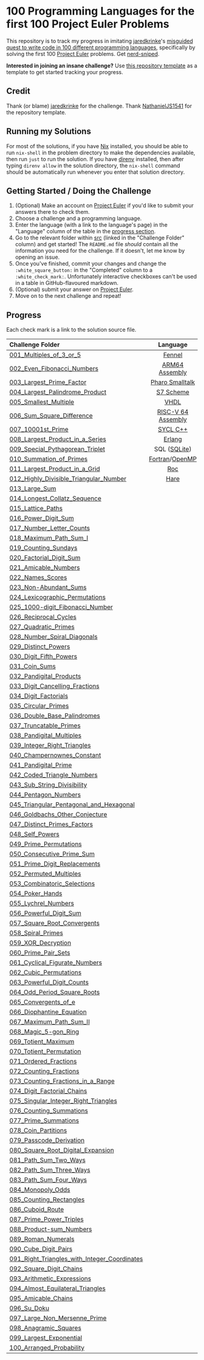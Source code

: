 # 100 Programming Languages for the first 100 Project Euler Problems

This repository is to track my progress in imitating
[jaredkrinke](https://github.com/jaredkrinke)'s
[misguided quest to write code in 100 different programming languages](https://log.schemescape.com/posts/programming-languages/100-languages.html),
specifically by solving the first 100
[Project Euler](https://projecteuler.net/) problems. Get
[nerd-sniped](https://xkcd.com/356/).

**Interested in joining an insane challenge?** Use
[this repository template](https://github.com/NathanielJS1541/100_languages_template)
as a template to get started tracking your progress.

## Credit

Thank (or blame) [jaredkrinke](https://github.com/jaredkrinke) for the
challenge.
Thank [NathanielJS1541](https://github.com/NathanielJS1541/) for the repository
template.

## Running my Solutions

For most of the solutions, if you have [Nix](https://nixos.org/download/)
installed, you should be able to run `nix-shell` in the problem directory to
make the dependencies available, then run `just` to run the solution. If you
have [direnv](https://direnv.net/) installed, then after typing `direnv allow`
in the solution directory, the `nix-shell` command should be automatically run
whenever you enter that solution directory.

## Getting Started / Doing the Challenge

1. (Optional) Make an account on [Project Euler](https://projecteuler.net/) if
   you'd like to submit your answers there to check them.
2. Choose a challenge and a programming language.
3. Enter the language (with a link to the language's page) in the "Language"
   column of the table in the [progress section](#progress).
4. Go to the relevant folder within [src](./src/) (linked in the "Challenge
   Folder" column) and get started! The `README.md` file *should* contain all
   the information you need for the challenge. If it doesn't, let me know by
   opening an issue.
5. Once you've finished, commit your changes and change the
   `:white_square_button:` in the "Completed" column to a `:white_check_mark:`.
   Unfortunately interactive checkboxes can't be used in a table in
   GitHub-flavoured markdown.
6. (Optional) submit your answer on [Project Euler](https://projecteuler.net/).
7. Move on to the next challenge and repeat!

## Progress

Each check mark is a link to the solution source file.

| **Challenge Folder**                                                                                | **Language**                                                                    | **Solution**                                                                     |
|:----------------------------------------------------------------------------------------------------|:-------------------------------------------------------------------------------:|:--------------------------------------------------------------------------------:|
| [001_Multiples_of_3_or_5](./src/001_Multiples_of_3_or_5/)                                           | [Fennel](https://fennel-lang.org)                                               | [:white_check_mark:](./src/001_Multiples_of_3_or_5/problem_1.fnl)                |
| [002_Even_Fibonacci_Numbers](./src/002_Even_Fibonacci_Numbers/)                                     | [ARM64 Assembly](https://developer.arm.com/documentation/102374/latest/)        | [:white_check_mark:](./src/002_Even_Fibonacci_Numbers/problem_2.s)               |
| [003_Largest_Prime_Factor](./src/003_Largest_Prime_Factor/)                                         | [Pharo Smalltalk](https://pharo.org)                                            | [:white_check_mark:](./src/003_Largest_Prime_Factor/Integer-hundredLanguages.st) |
| [004_Largest_Palindrome_Product](./src/004_Largest_Palindrome_Product/)                             | [S7 Scheme](https://ccrma.stanford.edu/software/snd/snd/s7.html)                | [:white_check_mark:](./src/004_Largest_Palindrome_Product/problem_4.scm)         |
| [005_Smallest_Multiple](./src/005_Smallest_Multiple/)                                               | [VHDL](https://en.wikipedia.org/wiki/VHDL)                                      | [:white_check_mark:](./src/005_Smallest_Multiple/problem_5.vhdl)                 |
| [006_Sum_Square_Difference](./src/006_Sum_Square_Difference/)                                       | [RISC-V 64 Assembly](https://riscv.org/technical/specifications/)               | [:white_check_mark:](./src/006_Sum_Square_Difference/problem_6.s)                |
| [007_10001st_Prime](./src/007_10001st_Prime/)                                                       | [SYCL C++](https://github.com/AdaptiveCpp/AdaptiveCpp)                          | [:white_check_mark:](./src/007_10001st_Prime/problem_7.cpp)                      |
| [008_Largest_Product_in_a_Series](./src/008_Largest_Product_in_a_Series/)                           | [Erlang](https://www.erlang.org)                                                | [:white_check_mark:](./src/008_Largest_Product_in_a_Series/problem_8.erl)        |
| [009_Special_Pythagorean_Triplet](./src/009_Special_Pythagorean_Triplet/)                           | SQL ([SQLite](https://sqlite.org/index.html))                                   | [:white_check_mark:](./src/009_Special_Pythagorean_Triplet/problem_9.sql)        |
| [010_Summation_of_Primes](./src/010_Summation_of_Primes/)                                           | [Fortran](https://fortran-lang.org)/[OpenMP](https://www.openmp.org)            | [:white_check_mark:](./src/010_Summation_of_Primes/problem_10.f90)               |
| [011_Largest_Product_in_a_Grid](./src/011_Largest_Product_in_a_Grid/)                               | [Roc](https://www.roc-lang.org)                                                 | [:white_check_mark:](./src/011_Largest_Product_in_a_Grid/problem_11.roc)         |
| [012_Highly_Divisible_Triangular_Number](./src/012_Highly_Divisible_Triangular_Number/)             | [Hare](https://harelang.org)                                                    | [:white_check_mark:](./src/012_Highly_Divisible_Triangular_Number/problem_12.ha) |
| [013_Large_Sum](./src/013_Large_Sum/)                                                               |                                                                                 | :white_square_button:                                                            |
| [014_Longest_Collatz_Sequence](./src/014_Longest_Collatz_Sequence/)                                 |                                                                                 | :white_square_button:                                                            |
| [015_Lattice_Paths](./src/015_Lattice_Paths/)                                                       |                                                                                 | :white_square_button:                                                            |
| [016_Power_Digit_Sum](./src/016_Power_Digit_Sum/)                                                   |                                                                                 | :white_square_button:                                                            |
| [017_Number_Letter_Counts](./src/017_Number_Letter_Counts/)                                         |                                                                                 | :white_square_button:                                                            |
| [018_Maximum_Path_Sum_I](./src/018_Maximum_Path_Sum_I/)                                             |                                                                                 | :white_square_button:                                                            |
| [019_Counting_Sundays](./src/019_Counting_Sundays/)                                                 |                                                                                 | :white_square_button:                                                            |
| [020_Factorial_Digit_Sum](./src/020_Factorial_Digit_Sum/)                                           |                                                                                 | :white_square_button:                                                            |
| [021_Amicable_Numbers](./src/021_Amicable_Numbers/)                                                 |                                                                                 | :white_square_button:                                                            |
| [022_Names_Scores](./src/022_Names_Scores/)                                                         |                                                                                 | :white_square_button:                                                            |
| [023_Non-Abundant_Sums](./src/023_Non_Abundant_Sums/)                                               |                                                                                 | :white_square_button:                                                            |
| [024_Lexicographic_Permutations](./src/024_Lexicographic_Permutations/)                             |                                                                                 | :white_square_button:                                                            |
| [025_1000-digit_Fibonacci_Number](./src/025_1000_Digit_Fibonacci_Number/)                           |                                                                                 | :white_square_button:                                                            |
| [026_Reciprocal_Cycles](./src/026_Reciprocal_Cycles/)                                               |                                                                                 | :white_square_button:                                                            |
| [027_Quadratic_Primes](./src/027_Quadratic_Primes/)                                                 |                                                                                 | :white_square_button:                                                            |
| [028_Number_Spiral_Diagonals](./src/028_Number_Spiral_Diagonals/)                                   |                                                                                 | :white_square_button:                                                            |
| [029_Distinct_Powers](./src/029_Distinct_Powers/)                                                   |                                                                                 | :white_square_button:                                                            |
| [030_Digit_Fifth_Powers](./src/030_Digit_Fifth_Powers/)                                             |                                                                                 | :white_square_button:                                                            |
| [031_Coin_Sums](./src/031_Coin_Sums/)                                                               |                                                                                 | :white_square_button:                                                            |
| [032_Pandigital_Products](./src/032_Pandigital_Products/)                                           |                                                                                 | :white_square_button:                                                            |
| [033_Digit_Cancelling_Fractions](./src/033_Digit_Cancelling_Fractions/)                             |                                                                                 | :white_square_button:                                                            |
| [034_Digit_Factorials](./src/034_Digit_Factorials/)                                                 |                                                                                 | :white_square_button:                                                            |
| [035_Circular_Primes](./src/035_Circular_Primes/)                                                   |                                                                                 | :white_square_button:                                                            |
| [036_Double_Base_Palindromes](./src/036_Double_Base_Palindromes/)                                   |                                                                                 | :white_square_button:                                                            |
| [037_Truncatable_Primes](./src/037_Truncatable_Primes/)                                             |                                                                                 | :white_square_button:                                                            |
| [038_Pandigital_Multiples](./src/038_Pandigital_Multiples/)                                         |                                                                                 | :white_square_button:                                                            |
| [039_Integer_Right_Triangles](./src/039_Integer_Right_Triangles/)                                   |                                                                                 | :white_square_button:                                                            |
| [040_Champernownes_Constant](./src/040_Champernownes_Constant/)                                     |                                                                                 | :white_square_button:                                                            |
| [041_Pandigital_Prime](./src/041_Pandigital_Prime/)                                                 |                                                                                 | :white_square_button:                                                            |
| [042_Coded_Triangle_Numbers](./src/042_Coded_Triangle_Numbers/)                                     |                                                                                 | :white_square_button:                                                            |
| [043_Sub_String_Divisibility](./src/043_Sub_String_Divisibility/)                                   |                                                                                 | :white_square_button:                                                            |
| [044_Pentagon_Numbers](./src/044_Pentagon_Numbers/)                                                 |                                                                                 | :white_square_button:                                                            |
| [045_Triangular_Pentagonal_and_Hexagonal](./src/045_Triangular_Pentagonal_and_Hexagonal/)           |                                                                                 | :white_square_button:                                                            |
| [046_Goldbachs_Other_Conjecture](./src/046_Goldbachs_Other_Conjecture/)                             |                                                                                 | :white_square_button:                                                            |
| [047_Distinct_Primes_Factors](./src/047_Distinct_Primes_Factors/)                                   |                                                                                 | :white_square_button:                                                            |
| [048_Self_Powers](./src/048_Self_Powers/)                                                           |                                                                                 | :white_square_button:                                                            |
| [049_Prime_Permutations](./src/049_Prime_Permutations/)                                             |                                                                                 | :white_square_button:                                                            |
| [050_Consecutive_Prime_Sum](./src/050_Consecutive_Prime_Sum/)                                       |                                                                                 | :white_square_button:                                                            |
| [051_Prime_Digit_Replacements](./src/051_Prime_Digit_Replacements/)                                 |                                                                                 | :white_square_button:                                                            |
| [052_Permuted_Multiples](./src/052_Permuted_Multiples/)                                             |                                                                                 | :white_square_button:                                                            |
| [053_Combinatoric_Selections](./src/053_Combinatoric_Selections/)                                   |                                                                                 | :white_square_button:                                                            |
| [054_Poker_Hands](./src/054_Poker_Hands/)                                                           |                                                                                 | :white_square_button:                                                            |
| [055_Lychrel_Numbers](./src/055_Lychrel_Numbers/)                                                   |                                                                                 | :white_square_button:                                                            |
| [056_Powerful_Digit_Sum](./src/056_Powerful_Digit_Sum/)                                             |                                                                                 | :white_square_button:                                                            |
| [057_Square_Root_Convergents](./src/057_Square_Root_Convergents/)                                   |                                                                                 | :white_square_button:                                                            |
| [058_Spiral_Primes](./src/058_Spiral_Primes/)                                                       |                                                                                 | :white_square_button:                                                            |
| [059_XOR_Decryption](./src/059_XOR_Decryption/)                                                     |                                                                                 | :white_square_button:                                                            |
| [060_Prime_Pair_Sets](./src/060_Prime_Pair_Sets/)                                                   |                                                                                 | :white_square_button:                                                            |
| [061_Cyclical_Figurate_Numbers](./src/061_Cyclical_Figurate_Numbers/)                               |                                                                                 | :white_square_button:                                                            |
| [062_Cubic_Permutations](./src/062_Cubic_Permutations/)                                             |                                                                                 | :white_square_button:                                                            |
| [063_Powerful_Digit_Counts](./src/063_Powerful_Digit_Counts/)                                       |                                                                                 | :white_square_button:                                                            |
| [064_Odd_Period_Square_Roots](./src/064_Odd_Period_Square_Roots/)                                   |                                                                                 | :white_square_button:                                                            |
| [065_Convergents_of_e](./src/065_Convergents_of_e/)                                                 |                                                                                 | :white_square_button:                                                            |
| [066_Diophantine_Equation](./src/066_Diophantine_Equation/)                                         |                                                                                 | :white_square_button:                                                            |
| [067_Maximum_Path_Sum_II](./src/067_Maximum_Path_Sum_II/)                                           |                                                                                 | :white_square_button:                                                            |
| [068_Magic_5-gon_Ring](./src/068_Magic_5-gon_Ring/)                                                 |                                                                                 | :white_square_button:                                                            |
| [069_Totient_Maximum](./src/069_Totient_Maximum/)                                                   |                                                                                 | :white_square_button:                                                            |
| [070_Totient_Permutation](./src/070_Totient_Permutation/)                                           |                                                                                 | :white_square_button:                                                            |
| [071_Ordered_Fractions](./src/071_Ordered_Fractions/)                                               |                                                                                 | :white_square_button:                                                            |
| [072_Counting_Fractions](./src/072_Counting_Fractions/)                                             |                                                                                 | :white_square_button:                                                            |
| [073_Counting_Fractions_in_a_Range](./src/073_Counting_Fractions_in_a_Range/)                       |                                                                                 | :white_square_button:                                                            |
| [074_Digit_Factorial_Chains](./src/074_Digit_Factorial_Chains/)                                     |                                                                                 | :white_square_button:                                                            |
| [075_Singular_Integer_Right_Triangles](./src/075_Singular_Integer_Right_Triangles/)                 |                                                                                 | :white_square_button:                                                            |
| [076_Counting_Summations](./src/076_Counting_Summations/)                                           |                                                                                 | :white_square_button:                                                            |
| [077_Prime_Summations](./src/077_Prime_Summations/)                                                 |                                                                                 | :white_square_button:                                                            |
| [078_Coin_Partitions](./src/078_Coin_Partitions/)                                                   |                                                                                 | :white_square_button:                                                            |
| [079_Passcode_Derivation](./src/079_Passcode_Derivation/)                                           |                                                                                 | :white_square_button:                                                            |
| [080_Square_Root_Digital_Expansion](./src/080_Square_Root_Digital_Expansion/)                       |                                                                                 | :white_square_button:                                                            |
| [081_Path_Sum_Two_Ways](./src/081_Path_Sum_Two_Ways/)                                               |                                                                                 | :white_square_button:                                                            |
| [082_Path_Sum_Three_Ways](./src/082_Path_Sum_Three_Ways/)                                           |                                                                                 | :white_square_button:                                                            |
| [083_Path_Sum_Four_Ways](./src/083_Path_Sum_Four_Ways/)                                             |                                                                                 | :white_square_button:                                                            |
| [084_Monopoly_Odds](./src/084_Monopoly_Odds/)                                                       |                                                                                 | :white_square_button:                                                            |
| [085_Counting_Rectangles](./src/085_Counting_Rectangles/)                                           |                                                                                 | :white_square_button:                                                            |
| [086_Cuboid_Route](./src/086_Cuboid_Route/)                                                         |                                                                                 | :white_square_button:                                                            |
| [087_Prime_Power_Triples](./src/087_Prime_Power_Triples/)                                           |                                                                                 | :white_square_button:                                                            |
| [088_Product-sum_Numbers](./src/088_Product-sum_Numbers/)                                           |                                                                                 | :white_square_button:                                                            |
| [089_Roman_Numerals](./src/089_Roman_Numerals/)                                                     |                                                                                 | :white_square_button:                                                            |
| [090_Cube_Digit_Pairs](./src/090_Cube_Digit_Pairs/)                                                 |                                                                                 | :white_square_button:                                                            |
| [091_Right_Triangles_with_Integer_Coordinates](./src/091_Right_Triangles_with_Integer_Coordinates/) |                                                                                 | :white_square_button:                                                            |
| [092_Square_Digit_Chains](./src/092_Square_Digit_Chains/)                                           |                                                                                 | :white_square_button:                                                            |
| [093_Arithmetic_Expressions](./src/093_Arithmetic_Expressions/)                                     |                                                                                 | :white_square_button:                                                            |
| [094_Almost_Equilateral_Triangles](./src/094_Almost_Equilateral_Triangles/)                         |                                                                                 | :white_square_button:                                                            |
| [095_Amicable_Chains](./src/095_Amicable_Chains/)                                                   |                                                                                 | :white_square_button:                                                            |
| [096_Su_Doku](./src/096_Su_Doku/)                                                                   |                                                                                 | :white_square_button:                                                            |
| [097_Large_Non_Mersenne_Prime](./src/097_Large_Non_Mersenne_Prime/)                                 |                                                                                 | :white_square_button:                                                            |
| [098_Anagramic_Squares](./src/098_Anagramic_Squares/)                                               |                                                                                 | :white_square_button:                                                            |
| [099_Largest_Exponential](./src/099_Largest_Exponential/)                                           |                                                                                 | :white_square_button:                                                            |
| [100_Arranged_Probability](./src/100_Arranged_Probability/)                                         |                                                                                 | :white_square_button:                                                            |
